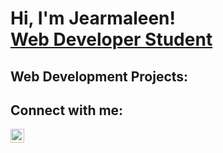 <h1>Hi, I'm Jearmaleen! <br/><a href="https://github.com/jbbergonio.github.io)">Web Developer Student</a>

<h2>Web Development Projects:</h2>


<h2>Connect with me:</h2>


[<img align="left" alt="Jearmaleen Bergonio | LinkedIn" width="22px" src="https://cdn.jsdelivr.net/npm/simple-icons@v3/icons/linkedin.svg" />][linkedin]



[linkedin]: https://www.linkedin.com/in/jearmaleenbb

<!--
**joshmadakor1/joshmadakor1** is a ✨ _special_ ✨ repository because its `README.md` (this file) appears on your GitHub profile.

Here are some ideas to get you started:

- 🔭 I’m currently working on ...
- 🌱 I’m currently learning ...
- 👯 I’m looking to collaborate on ...
- 🤔 I’m looking for help with ...
- 💬 Ask me about ...
- 📫 How to reach me: ...
- 😄 Pronouns: ...
- ⚡ Fun fact: ...
-->
